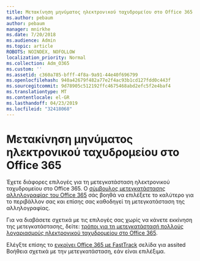 ```yaml
---
title: Μετακίνηση μηνύματος ηλεκτρονικού ταχυδρομείου στο Office 365
ms.author: pebaum
author: pebaum
manager: mnirkhe
ms.date: 7/20/2018
ms.audience: Admin
ms.topic: article
ROBOTS: NOINDEX, NOFOLLOW
localization_priority: Normal
ms.collection: Adm_O365
ms.custom: ''
ms.assetid: c360a785-bfff-4f8a-9a91-44e40f696799
ms.openlocfilehash: 940a42679f482a77e2f4ac93b1cd127fdd0c443f
ms.sourcegitcommit: 9d78905c512192ffc4675468abd2efc5f2e4baf4
ms.translationtype: MT
ms.contentlocale: el-GR
ms.lasthandoff: 04/23/2019
ms.locfileid: "32418068"
---
```

# <a name="move-email-to-office-365"></a>Μετακίνηση μηνύματος ηλεκτρονικού ταχυδρομείου στο Office 365

Έχετε διάφορες επιλογές για τη μετεγκατάσταση ηλεκτρονικού ταχυδρομείου στο Office 365. Ο [σύμβουλος μετεγκατάστασης αλληλογραφίας του Office 365](https://aka.ms/alchemyinsight-mailmigrationadvisor) σάς βοηθά να επιλέξετε το καλύτερο για το περιβάλλον σας και επίσης σας καθοδηγεί τη μετεγκατάσταση της αλληλογραφίας. 
  
Για να διαβάσετε σχετικά με τις επιλογές σας χωρίς να κάνετε εκκίνηση της μετεγκατάστασης, δείτε: [τρόποι για τη μετεγκατάστασή πολλούς λογαριασμούς ηλεκτρονικού ταχυδρομείου στο Office 365](https://support.office.com/article/0a4913fe-60fb-498f-9155-a86516418842).

Ελέγξτε επίσης το [εγκρίνει Office 365 με FastTrack](https://www.microsoft.com/fasttrack/microsoft-365/office-365) σελίδα για assited Βοήθεια σχετικά με την μετεγκατάσταση, εάν είναι επιλέξιμα.
  

